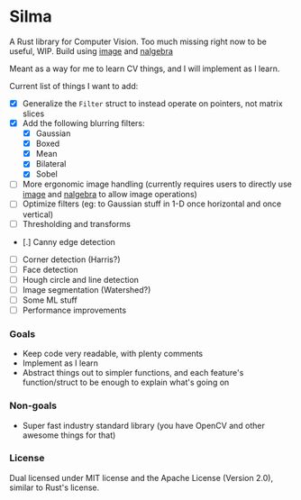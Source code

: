# Silma

A Rust library for Computer Vision. Too much missing right now to be useful, WIP. Build using [image][1] and [nalgebra][2]

Meant as a way for me to learn CV things, and I will implement as I learn.

Current list of things I want to add:
- [X] Generalize the `Filter` struct to instead operate on pointers, not matrix slices
- [X] Add the following blurring filters:
    - [X] Gaussian
    - [X] Boxed
    - [X] Mean
    - [X] Bilateral
    - [X] Sobel
- [ ] More ergonomic image handling (currently requires users to directly use [image][1] and [nalgebra][2] to allow image operations)
- [ ] Optimize filters (eg: to Gaussian stuff in 1-D once horizontal and once vertical)
- [ ] Thresholding and transforms
- [.] Canny edge detection
- [ ] Corner detection (Harris?)
- [ ] Face detection
- [ ] Hough circle and line detection
- [ ] Image segmentation (Watershed?)
- [ ] Some ML stuff
- [ ] Performance improvements

### Goals
- Keep code very readable, with plenty comments
- Implement as I learn
- Abstract things out to simpler functions, and each feature's function/struct to be enough to explain what's going on

### Non-goals
- Super fast industry standard library (you have OpenCV and other awesome things for that)

### License

Dual licensed under MIT license and the Apache License (Version 2.0), similar to Rust's license.

[1]: [https://crates.io/crates/image]
[2]: [https://crates.io/crates/nalgebra]
